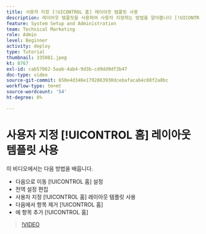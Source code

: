 ```yaml
---
title: 사용자 지정 [!UICONTROL 홈] 레이아웃 템플릿 사용
description: 레이아웃 템플릿을 사용하여 사용자 지정하는 방법을 알아봅니다 [!UICONTROL 홈] 필드를 추가 또는 제거하여
feature: System Setup and Administration
team: Technical Marketing
role: Admin
level: Beginner
activity: deploy
type: Tutorial
thumbnail: 335081.jpeg
kt: 8767
exl-id: cab57062-5aab-4ab4-9d3b-cd9dd9df3b47
doc-type: video
source-git-commit: 650e4d346e1792863930dcebafacab4c88f2a8bc
workflow-type: tm+mt
source-wordcount: '54'
ht-degree: 0%

---
```


# 사용자 지정 [!UICONTROL 홈] 레이아웃 템플릿 사용

이 비디오에서는 다음 방법을 배웁니다.

* 다음으로 이동 [!UICONTROL 홈] 설정
* 전역 설정 편집
* 사용자 지정 [!UICONTROL 홈] 레이아웃 템플릿 사용
* 다음에서 항목 제거 [!UICONTROL 홈]
* 에 항목 추가 [!UICONTROL 홈]

>[!VIDEO](https://video.tv.adobe.com/v/335081/?quality=12&learn=on)
